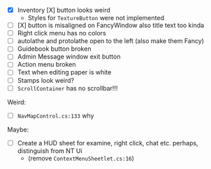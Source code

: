 - [x] Inventory \[X] button looks weird
    - Styles for `TextureButton` were not implemented
- [ ] \[X] button is misaligned on FancyWindow also title text too kinda
- [ ] Right click menu has no colors
- [ ] autolathe and protolathe open to the left (also make them Fancy)
- [ ] Guidebook button broken
- [ ] Admin Message window exit button
- [ ] Action menu broken
- [ ] Text when editing paper is white
- [ ] Stamps look weird?
- [ ] `ScrollContainer` has no scrollbar!!!

Weird:
- [ ] `NavMapControl.cs:133` why

Maybe:

- [ ] Create a HUD sheet for examine, right click, chat etc. perhaps, distinguish from NT Ui
  - (remove `ContextMenuSheetlet.cs:16`)

